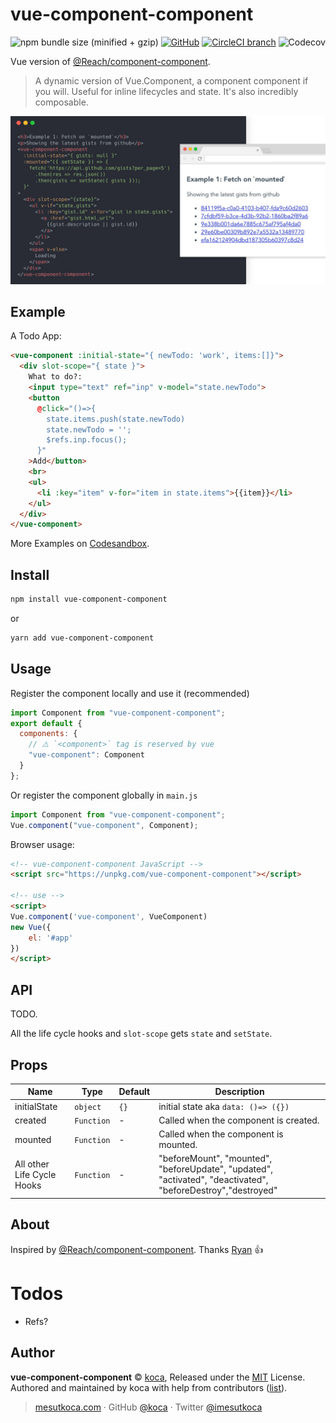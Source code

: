 # vue-component-component

<p align="center">

![npm bundle size (minified + gzip)](https://img.shields.io/npm/v/vue-component-component.svg)
[![GitHub](https://img.shields.io/github/license/mashape/apistatus.svg)](https://github.com/koca/vue-component-component)
[![CircleCI branch](https://circleci.com/gh/egoist/bili/tree/master.svg?style=shield)](https://circleci.com/gh/koca/vue-component-component/tree/master)
![Codecov](https://img.shields.io/codecov/c/github/koca/vue-component-component.svg)

</p>

Vue version of [@Reach/component-component](https://github.com/reach/reach-ui/). 

> A dynamic version of Vue.Component, a component component if you will. Useful for inline lifecycles and state. It's also incredibly composable.

![Screenshot of Converty](media/screenshot.jpg)

## Example

A Todo App:

```html
<vue-component :initial-state="{ newTodo: 'work', items:[]}">
  <div slot-scope="{ state }">
    What to do?:
    <input type="text" ref="inp" v-model="state.newTodo">
    <button
      @click="()=>{
        state.items.push(state.newTodo)
        state.newTodo = '';
        $refs.inp.focus();
      }"
    >Add</button>
    <br>
    <ul>
      <li :key="item" v-for="item in state.items">{{item}}</li>
    </ul>
  </div>
</vue-component>
```

More Examples on [Codesandbox](https://codesandbox.io/s/01r8wko0v0).

## Install

```sh
npm install vue-component-component
```

or

```sh
yarn add vue-component-component
```

## Usage

Register the component locally and use it (recommended)

```js
import Component from "vue-component-component";
export default {
  components: {
    // ⚠️ `<component>` tag is reserved by vue
    "vue-component": Component
  }
};
```

Or register the component globally in `main.js`

```js
import Component from "vue-component-component";
Vue.component("vue-component", Component);
```

Browser usage:

```html
<!-- vue-component-component JavaScript -->
<script src="https://unpkg.com/vue-component-component"></script>

<!-- use -->
<script>
Vue.component('vue-component', VueComponent)
new Vue({
    el: '#app'
})
</script>
```

## API
TODO.

All the life cycle hooks and `slot-scope` gets `state` and `setState`.

## Props

| Name                       | Type       | Default | Description                                                                                                  |
| -------------------------- | ---------- | ------- | ------------------------------------------------------------------------------------------------------------ |
| initialState               | `object`   | `{}`    | initial state aka `data: ()=> ({})`                                                                          |
| created                    | `Function` | -       | Called when the component is created.                                                                        |
| mounted                    | `Function` | -       | Called when the component is mounted.                                                                        |
| All other Life Cycle Hooks | `Function` | -       | "beforeMount", "mounted", "beforeUpdate", "updated", "activated", "deactivated", "beforeDestroy","destroyed" |



## About

Inspired by [@Reach/component-component](https://github.com/reach/reach-ui/).
Thanks [Ryan](https://twitter.com/ryanflorence) 👍

# Todos

- Refs?

## Author

**vue-component-component** © [koca](https://github.com/koca), Released under the [MIT](./LICENSE) License.<br>
Authored and maintained by koca with help from contributors ([list](https://github.com/koca/vue-component-component/contributors)).

> [mesutkoca.com](https://mesutkoca.com) · GitHub [@koca](https://github.com/koca) · Twitter [@imesutkoca](https://twitter.com/imesutkoca)
